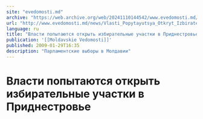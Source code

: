 ```yaml
---
site: "evedomosti.md"
archive: "https://web.archive.org/web/20241110144542/www.evedomosti.md/news/Vlasti_Popytayutsya_Otkryt_Izbiratelnye_Uchastki_V_Pridnestrove"
url: "http://www.evedomosti.md/news/Vlasti_Popytayutsya_Otkryt_Izbiratelnye_Uchastki_V_Pridnestrove"
language: ru
title: "Власти попытаются открыть избирательные участки в Приднестровье"
publication: '[[Moldavskie Vedomosti]]'
published: 2009-01-29T16:35
description: "Парламентские выборы в Молдавии"
---
```


# Власти попытаются открыть избирательные участки в Приднестровье

